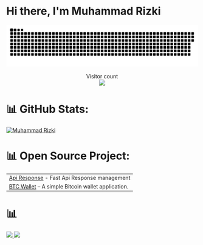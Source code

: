 # Hi there, I'm Muhammad Rizki 
<p align="center">
<a href=#><img src="contributions.svg"></a>
  </p>
<p align="center"> 
  Visitor count<br>
  <img src="https://profile-counter.glitch.me/MRizki28/count.svg" />
</p>

# 📊 GitHub Stats:

<p align="left"> <a href="https://github.com/MRizki28"><img src="https://github-profile-trophy.vercel.app/?username=MRizki28" alt="Muhammad Rizki" /></a> </p>

# 📊 Open Source Project:
 <table align="start">
        <tr>
            <td><a href="https://github.com/MRizki28/MRizki28-ApiResponse">Api Response</a> - Fast Api Response management</td>
        </tr>
    <tr>
            <td><a href="https://github.com/MRizki28/btc-wallet">BTC Wallet</a> – A simple Bitcoin wallet application.</td>
        </tr>
     
  </table>



# 📊
<p align="left">
<a href="https://github.com/MRizki28">
  <img height="180em" src="https://github-readme-stats-eight-theta.vercel.app/api?username=MRizki28&show_icons=true&theme=radical&include_all_commits=true&count_private=true"/>
  <img height="180em" src="https://github-readme-stats-eight-theta.vercel.app/api/top-langs/?username=MRizki28&layout=compact&langs_count=8&theme=radical"/>
</a>
</p>

[webdev]: https://github.com/MRizki28/MRizki28



